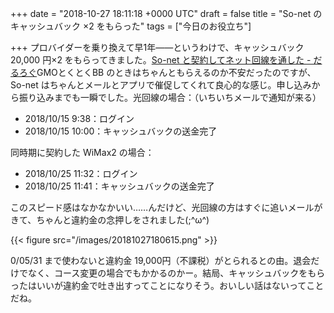 
+++
date = "2018-10-27 18:11:18 +0000 UTC"
draft = false
title = "So-net のキャッシュバック ×2 をもらった"
tags = ["今日のお役立ち"]

+++
プロバイダーを乗り換えて早1年――というわけで、キャッシュバック 20,000 円×2 をもらってきました。[So-net と契約してネット回線を通した - だるろぐ](https://blog.daruyanagi.jp/entry/2017/11/23/203927)GMOとくとくBB のときはちゃんともらえるのか不安だったのですが、So-net はちゃんとメールとアプリで催促してくれて良心的な感じ。申し込みから振り込みまでも一瞬でした。光回線の場合：（いちいちメールで通知が来る）

<ul>
<li>2018/10/15 9:38：ログイン</li>
<li>2018/10/15 10:00：キャッシュバックの送金完了</li>
</ul>同時期に契約した WiMax2 の場合：

<ul>
<li>2018/10/25 11:32：ログイン</li>
<li>2018/10/25 11:41：キャッシュバックの送金完了</li>
</ul>このスピード感はなかなかいい……んだけど、光回線の方はすぐに追いメールがきて、ちゃんと違約金の念押しをされました(;^ω^)

{{< figure src="/images/20181027180615.png"  >}}

0/05/31 まで使わないと違約金 19,000円（不課税）がとられるとの由。退会だけでなく、コース変更の場合でもかかるのかー。結局、キャッシュバックをもらったはいいが違約金で吐き出すってことになりそう。おいしい話はないってことだね。


